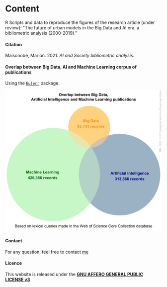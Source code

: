 # Content

R Scripts and data to reproduce the figures of the research article (under review): "The future of urban models in the Big Data and AI era: a bibliometric analysis (2000-2019)."

#### Citation
Maisonobe, Marion. 2021. _AI and Society bibliometric analysis._

#### Overlap between Big Data, AI and Machine Learning corpus of publications 

Using the [`Eulerr`](https://cran.r-project.org/package=eulerr) package.

![](outputs/figures/Figure_1.svg)

#### Contact
For any question, feel free to contact [me](https://www.parisgeo.cnrs.fr/spip.php?article8513&lang=fr) 

#### Licence
This website is released under the <a href="LICENSE">**GNU AFFERO GENERAL PUBLIC LICENSE v3**</a>
